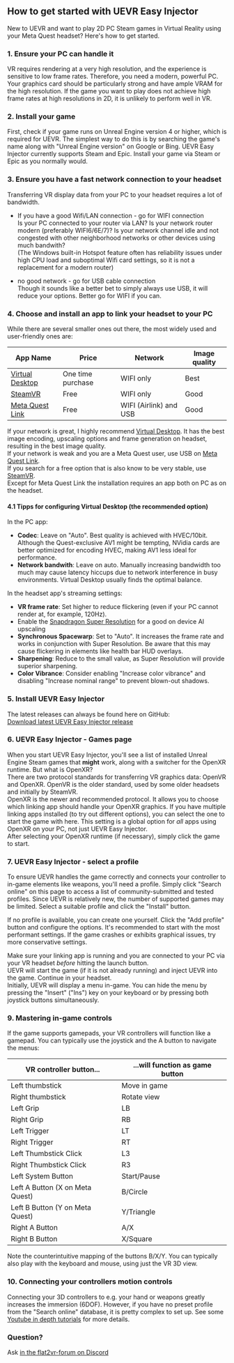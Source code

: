 ## How to get started with UEVR Easy Injector
New to UEVR and want to play 2D PC Steam games in Virtual Reality using your Meta Quest headset? Here's how to get started.

### 1. Ensure your PC can handle it
VR requires rendering at a very high resolution, and the experience is sensitive to low frame rates. Therefore, you need a modern, powerful PC. Your graphics card should be particularly strong and have ample VRAM for the high resolution. If the game you want to play does not achieve high frame rates at high resolutions in 2D, it is unlikely to perform well in VR.

### 2. Install your game
First, check if your game runs on Unreal Engine version 4 or higher, which is required for UEVR. The simplest way to do this is by searching the game's name along with "Unreal Engine version" on Google or Bing. UEVR Easy Injector currently supports Steam and Epic. Install your game via Steam or Epic as you normally would.

### 3. Ensure you have a fast network connection to your headset
Transferring VR display data from your PC to your headset requires a lot of bandwidth.

- If you have a good Wifi/LAN connection - go for WIFI connection  
Is your PC connected to your router via LAN? Is your network router modern (preferably WIFI6/6E/7)? 
Is your network channel idle and not congested with other neighborhood networks or other devices using much bandwith?  
(The Windows built-in Hotspot feature often has reliability issues under high CPU load and suboptimal Wifi card settings, so it is not a replacement for a modern router)

- no good network - go for USB cable connection  
Though it sounds like a better bet to simply always use USB, it will reduce your options. Better go for WIFI if you can.

### 4. Choose and install an app to link your headset to your PC
While there are several smaller ones out there, the most widely used and user-friendly ones are:

| App Name | Price | Network | Image quality |
|----------|-------|---------|---------------|
| [Virtual Desktop](https://www.vrdesktop.net/) | One time purchase | WIFI only | Best | 
| [SteamVR](https://store.steampowered.com/app/250820/SteamVR/) | Free | WIFI only | Good |
| [Meta Quest Link](https://www.meta.com/en-us/help/quest/pcvr/) | Free  | WIFI (Airlink) and USB | Good |

If your network is great, I highly recommend [Virtual Desktop](https://www.vrdesktop.net/).
It has the best image encoding, upscaling options and frame generation on headset, resulting in the best image quality.  
If your network is weak and you are a Meta Quest user, use USB on [Meta Quest Link](https://www.meta.com/en-us/help/quest/pcvr/).  
If you search for a free option that is also know to be very stable, use [SteamVR](https://store.steampowered.com/app/250820/SteamVR/).  
Except for Meta Quest Link the installation requires an app both on PC as on the headset.

#### 4.1 Tipps for configuring Virtual Desktop (the recommended option)
In the PC app:
* __Codec__: Leave on "Auto". Best quality is achieved with HVEC/10bit. Although the Quest-exclusive AV1 might be tempting, NVidia cards are better optimized for encoding HVEC, making AV1 less ideal for performance.
* __Network bandwith__: Leave on auto. Manually increasing bandwidth too much may cause latency hiccups due to network interference in busy environments. Virtual Desktop usually finds the optimal balance.

In the headset app's streaming settings:
* __VR frame rate__: Set higher to reduce flickering (even if your PC cannot render at, for example, 120Hz).
* Enable the [Snapdragon Super Resolution](https://www.qualcomm.com/developer/blog/2023/04/using-super-resolution-boost-resolution-virtual-reality) for a good on device AI upscaling
* __Synchronous Spacewarp__: Set to "Auto". It increases the frame rate and works in conjunction with Super Resolution. Be aware that this may cause flickering in elements like health bar HUD overlays.
* __Sharpening__: Reduce to the small value, as Super Resolution will provide superior sharpening.
* __Color Vibrance__: Consider enabling "Increase color vibrance" and disabling "Increase nominal range" to prevent blown-out shadows.

### 5. Install UEVR Easy Injector
The latest releases can always be found here on GitHub:  
<a href="https://github.com/oduis/UEVRDeluxe/releases" class="download-link">Download latest UEVR Easy Injector release</a>

### 6. UEVR Easy Injector - Games page
When you start UEVR Easy Injector, you'll see a list of installed Unreal Engine Steam games that __might__ work, along with a switcher for the OpenXR runtime. But what is OpenXR?  
There are two protocol standards for transferring VR graphics data: OpenVR and OpenXR. OpenVR is the older standard, used by some older headsets and initially by SteamVR.  
OpenXR is the newer and recommended protocol. It allows you to choose which linking app should handle your OpenXR graphics. If you have multiple linking apps installed (to try out different options), you can select the one to start the game with here. This setting is a global option for *all* apps using OpenXR on your PC, not just UEVR Easy Injector.  
After selecting your OpenXR runtime (if necessary), simply click the game to start.

### 7. UEVR Easy Injector - select a profile
To ensure UEVR handles the game correctly and connects your controller to in-game elements like weapons, you'll need a profile. Simply click "Search online" on this page to access a list of community-submitted and tested profiles. Since UEVR is relatively new, the number of supported games may be limited. Select a suitable profile and click the "Install" button.

If no profile is available, you can create one yourself. Click the "Add profile" button and configure the options. It's recommended to start with the most performant settings. If the game crashes or exhibits graphical issues, try more conservative settings.

Make sure your linking app is running and you are connected to your PC via your VR headset *before* hitting the launch button.  
UEVR will start the game (if it is not already running) and inject UEVR into the game. Continue in your headset.  
Initially, UEVR will display a menu in-game. You can hide the menu by pressing the "Insert" ("Ins") key on your keyboard or by pressing both joystick buttons simultaneously.

### 9. Mastering in-game controls
If the game supports gamepads, your VR controllers will function like a gamepad. You can typically use the joystick and the A button to navigate the menus:

| VR controller button... | ...will function as game button |
|----------------------|------------------------------|
| Left thumbstick | Move in game |
| Right thumbstick | Rotate view |
| Left Grip | LB |
| Right Grip | RB |
| Left Trigger | LT |
| Right Trigger | RT |
| Left Thumbstick Click | L3 |
| Right Thumbstick Click | R3 |
| Left System Button | Start/Pause |
| Left A Button (X on Meta Quest) | B/Circle |
| Left B Button (Y on Meta Quest) | Y/Triangle |
| Right A Button | A/X |
| Right B Button | X/Square |

Note the counterintuitive mapping of the buttons B/X/Y.
You can typically also play with the keyboard and mouse, using just the VR 3D view.

### 10. Connecting your controllers motion controls
Connecting your 3D controllers to e.g. your hand or weapons greatly increases the immersion (6DOF).
However, if you have no preset profile from the "Search online" database, it is pretty complex to set up.
See some [Youtube in depth tutorials](https://www.youtube.com/watch?v=4ccaX8Hr1JU) for more details.

### Question?
Ask [in the flat2vr-forum on Discord](https://discord.com/channels/747967102895390741/1020440446389993542)